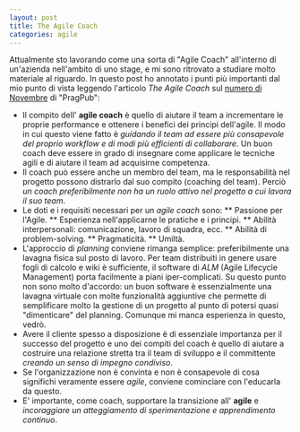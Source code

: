 ```yaml
---
layout: post
title: The Agile Coach
categories: agile
---
```


Attualmente sto lavorando come una sorta di "Agile Coach" all'interno di un'azienda nell'ambito di uno stage, e mi sono ritrovato a studiare molto materiale al riguardo. In questo post ho annotato i punti più importanti dal mio punto di vista leggendo l'articolo *The Agile Coach* sul [numero di Novembre](https://pragprog.com/magazines/download/5.pdf) di "PragPub":

* Il compito dell' **agile coach** è quello di aiutare il team a incrementare le proprie performance e ottenere i benefici dei principi dell'agile. Il modo in cui questo viene fatto è *guidando il team ad essere più consapevole del proprio workflow e di modi più efficienti di collaborare*. Un buon coach deve essere in grado di insegnare come applicare le tecniche agili e di aiutare il team ad acquisirne competenza.
* Il coach può essere anche un membro del team, ma le responsabilità nel progetto possono distrarlo dal suo compito (coaching del team). Perciò *un coach preferibilmente non ha un ruolo attivo nel progetto a cui lavora il suo team*.
* Le doti e i requisiti necessari per un *agile coach* sono:
** Passione per l'Agile.
** Esperienza nell'applicarne le pratiche e i principi.
** Abilità interpersonali: comunicazione, lavoro di squadra, ecc.
** Abilità di problem-solving.
** Pragmaticità.
** Umiltà.
* L'approccio di *planning* conviene rimanga semplice: preferibilmente una lavagna fisica sul posto di lavoro. Per team distribuiti in genere usare fogli di calcolo e wiki è sufficiente, il software di *ALM* (Agile Lifecycle Management) porta facilmente a piani iper-complicati. Su questo punto non sono molto d'accordo: un buon software è essenzialmente una lavagna virtuale con molte funzionalità aggiuntive che permette di semplificare molto la gestione di un progetto al punto di potersi quasi "dimenticare" del planning. Comunque mi manca esperienza in questo, vedrò.
* Avere il cliente spesso a disposizione è di essenziale importanza per il successo del progetto e uno dei compiti del coach è quello di aiutare a costruire una relazione stretta tra il team di sviluppo e il committente *creando un senso di impegno condiviso*.
* Se l'organizzazione non è convinta e non è consapevole di cosa significhi veramente essere *agile*, conviene cominciare con l'educarla da questo.
* E' importante, come coach, supportare la transizione all' **agile** e *incoraggiare un atteggiamento di sperimentazione e apprendimento continuo*.
